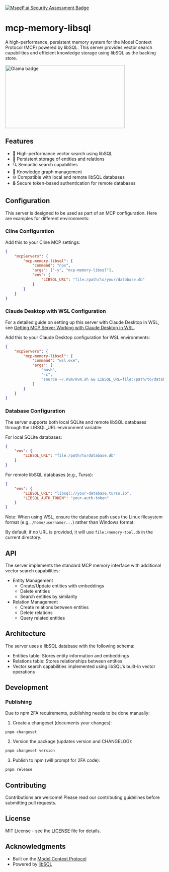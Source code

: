 [![MseeP.ai Security Assessment Badge](https://mseep.net/pr/spences10-mcp-memory-libsql-badge.png)](https://mseep.ai/app/spences10-mcp-memory-libsql)

# mcp-memory-libsql

A high-performance, persistent memory system for the Model Context
Protocol (MCP) powered by libSQL. This server provides vector search
capabilities and efficient knowledge storage using libSQL as the
backing store.

<a href="https://glama.ai/mcp/servers/22lg4lq768">
  <img width="380" height="200" src="https://glama.ai/mcp/servers/22lg4lq768/badge" alt="Glama badge" />
</a>

## Features

- 🚀 High-performance vector search using libSQL
- 💾 Persistent storage of entities and relations
- 🔍 Semantic search capabilities
- 🔄 Knowledge graph management
- 🌐 Compatible with local and remote libSQL databases
- 🔒 Secure token-based authentication for remote databases

## Configuration

This server is designed to be used as part of an MCP configuration.
Here are examples for different environments:

### Cline Configuration

Add this to your Cline MCP settings:

```json
{
	"mcpServers": {
		"mcp-memory-libsql": {
			"command": "npx",
			"args": ["-y", "mcp-memory-libsql"],
			"env": {
				"LIBSQL_URL": "file:/path/to/your/database.db"
			}
		}
	}
}
```

### Claude Desktop with WSL Configuration

For a detailed guide on setting up this server with Claude Desktop in
WSL, see
[Getting MCP Server Working with Claude Desktop in WSL](https://scottspence.com/posts/getting-mcp-server-working-with-claude-desktop-in-wsl).

Add this to your Claude Desktop configuration for WSL environments:

```json
{
	"mcpServers": {
		"mcp-memory-libsql": {
			"command": "wsl.exe",
			"args": [
				"bash",
				"-c",
				"source ~/.nvm/nvm.sh && LIBSQL_URL=file:/path/to/database.db /home/username/.nvm/versions/node/v20.12.1/bin/npx mcp-memory-libsql"
			]
		}
	}
}
```

### Database Configuration

The server supports both local SQLite and remote libSQL databases
through the LIBSQL_URL environment variable:

For local SQLite databases:

```json
{
	"env": {
		"LIBSQL_URL": "file:/path/to/database.db"
	}
}
```

For remote libSQL databases (e.g., Turso):

```json
{
	"env": {
		"LIBSQL_URL": "libsql://your-database.turso.io",
		"LIBSQL_AUTH_TOKEN": "your-auth-token"
	}
}
```

Note: When using WSL, ensure the database path uses the Linux
filesystem format (e.g., `/home/username/...`) rather than Windows
format.

By default, if no URL is provided, it will use `file:/memory-tool.db`
in the current directory.

## API

The server implements the standard MCP memory interface with
additional vector search capabilities:

- Entity Management
  - Create/Update entities with embeddings
  - Delete entities
  - Search entities by similarity
- Relation Management
  - Create relations between entities
  - Delete relations
  - Query related entities

## Architecture

The server uses a libSQL database with the following schema:

- Entities table: Stores entity information and embeddings
- Relations table: Stores relationships between entities
- Vector search capabilities implemented using libSQL's built-in
  vector operations

## Development

### Publishing

Due to npm 2FA requirements, publishing needs to be done manually:

1. Create a changeset (documents your changes):

```bash
pnpm changeset
```

2. Version the package (updates version and CHANGELOG):

```bash
pnpm changeset version
```

3. Publish to npm (will prompt for 2FA code):

```bash
pnpm release
```

## Contributing

Contributions are welcome! Please read our contributing guidelines
before submitting pull requests.

## License

MIT License - see the [LICENSE](LICENSE) file for details.

## Acknowledgments

- Built on the
  [Model Context Protocol](https://github.com/modelcontextprotocol)
- Powered by [libSQL](https://github.com/tursodatabase/libsql)
